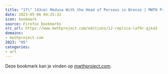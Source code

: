 ```yaml
---
title: "17\" (43cm) Medusa With the Head of Perseus in Bronze | MWTH Project"
date: 2023-05-06 04:25:32
icon: bookmark
source: Firefox bookmarks
src_url: https://www.mwthproject.com/editions/12-replica-laf9r-gjka5
domains:
- mwthproject.com
2023: "05"
categories:
- art
---
```

Deze bookmark kan je vinden op [mwthproject.com](https://www.mwthproject.com/editions/12-replica-laf9r-gjka5).
